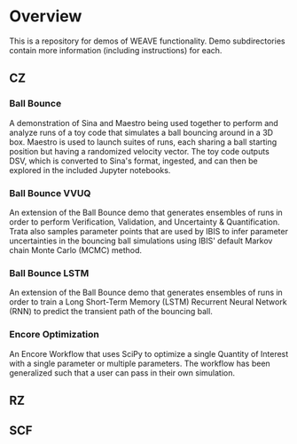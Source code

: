 # Overview

This is a repository for demos of WEAVE functionality. Demo subdirectories contain more information (including instructions) for each.

## CZ

### Ball Bounce

A demonstration of Sina and Maestro being used together to perform and analyze runs of a toy code that simulates a ball bouncing around in a 3D box. Maestro is used to launch suites of runs, each sharing a ball starting position but having a randomized velocity vector. The toy code outputs DSV, which is converted to Sina's format, ingested, and can then be explored in the included Jupyter notebooks.

### Ball Bounce VVUQ

An extension of the Ball Bounce demo that generates ensembles of runs in order to perform Verification, Validation, and Uncertainty & Quantification. Trata also samples parameter points that are used by IBIS to infer parameter uncertainties in the bouncing ball simulations using IBIS' default Markov chain Monte Carlo (MCMC) method.

### Ball Bounce LSTM

An extension of the Ball Bounce demo that generates ensembles of runs in order to train a Long Short-Term Memory (LSTM) Recurrent Neural Network (RNN) to predict the transient path of the bouncing ball.

### Encore Optimization

An Encore Workflow that uses SciPy to optimize a single Quantity of Interest with a single parameter or multiple parameters. The workflow has been generalized such that a user can pass in their own simulation.

## RZ

## SCF

